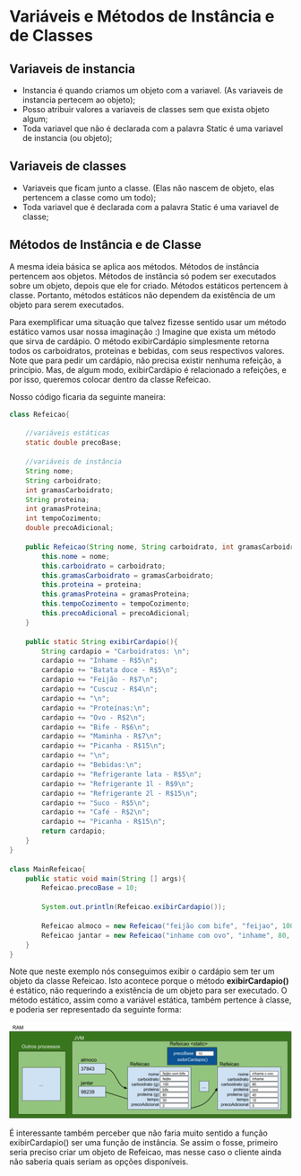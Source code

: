 # Variáveis e Métodos de Instância e de Classes

## Variaveis de instancia

* Instancia é quando criamos um objeto com a variavel. (As variaveis de instancia pertecem ao objeto);
* Posso atribuir valores a variaveis de classes sem que exista objeto algum;
* Toda variavel que não é declarada com a palavra Static é uma variavel de instancia (ou objeto);

## Variaveis de classes 

* Variaveis que ficam junto a classe. (Elas não nascem de objeto, elas pertencem a classe como um todo);
* Toda variavel que é declarada com a palavra Static é uma variavel de classe;

## Métodos de Instância e de Classe

A mesma ideia básica se aplica aos métodos.
Métodos de instância pertencem aos objetos.
Métodos de instância só podem ser executados sobre um objeto, depois que ele for criado.
Métodos estáticos pertencem à classe.
Portanto, métodos estáticos não dependem da existência de um objeto para serem executados.

Para exemplificar uma situação que talvez fizesse sentido usar um método estático vamos usar nossa imaginação :)
Imagine que exista um método que sirva de cardápio.
O método exibirCardápio simplesmente retorna todos os carboidratos, proteínas e bebidas, com seus respectivos valores.
Note que para pedir um cardápio, não precisa existir nenhuma refeição, a princípio.
Mas, de algum modo, exibirCardápio é relacionado a refeições, e por isso, queremos colocar dentro da classe Refeicao.

Nosso código ficaria da seguinte maneira:


```java
class Refeicao{

  	//variáveis estáticas
	static double precoBase;
  
  	//variáveis de instância
  	String nome;
	String carboidrato;
	int gramasCarboidrato;
	String proteina;
	int gramasProteina;
	int tempoCozimento; 
	double precoAdicional; 
	
	public Refeicao(String nome, String carboidrato, int gramasCarboidrato, String proteina, int gramasProteina, int tempoCozimento, double precoAdicional) {
		this.nome = nome;
		this.carboidrato = carboidrato;
		this.gramasCarboidrato = gramasCarboidrato;
		this.proteina = proteina;
		this.gramasProteina = gramasProteina;
		this.tempoCozimento = tempoCozimento;
		this.precoAdicional = precoAdicional;
	}
	
	public static String exibirCardapio(){
		String cardapio = "Carboidratos: \n";
		cardapio += "Inhame - R$5\n";
		cardapio += "Batata doce - R$5\n";
		cardapio += "Feijão - R$7\n";
		cardapio += "Cuscuz - R$4\n";
		cardapio += "\n";
		cardapio += "Proteínas:\n";
		cardapio += "Ovo - R$2\n";
		cardapio += "Bife - R$6\n";
		cardapio += "Maminha - R$7\n";
		cardapio += "Picanha - R$15\n";
		cardapio += "\n";
		cardapio += "Bebidas:\n";
		cardapio += "Refrigerante lata - R$5\n";
		cardapio += "Refrigerante 1l - R$9\n";
		cardapio += "Refrigerante 2l - R$15\n";
		cardapio += "Suco - R$5\n";
		cardapio += "Café - R$2\n";
		cardapio += "Picanha - R$15\n";
		return cardapio;
	}
}

class MainRefeicao{
	public static void main(String [] args){
		Refeicao.precoBase = 10;
		
		System.out.println(Refeicao.exibirCardapio());
		
		Refeicao almoco = new Refeicao("feijão com bife", "feijao", 100, "bife", 80, 30, 2);
		Refeicao jantar = new Refeicao("inhame com ovo", "inhame", 80, "ovo", 40, 15, 0);
	}
}
```

Note que neste exemplo nós conseguimos exibir o cardápio sem ter um objeto da classe Refeicao.
Isto acontece porque o método **exibirCardapio()** é estático, não requerindo a existência de um objeto para ser executado.
O método estático, assim como a variável estática, também pertence à classe, e poderia ser representado da seguinte forma:

![alt text](Imagens/metodos-classe.png)

É interessante também perceber que não faria muito sentido a função exibirCardapio() ser uma função de instância.
Se assim o fosse, primeiro seria preciso criar um objeto de Refeicao, mas nesse caso o cliente ainda não saberia quais seriam as opções disponíveis.
